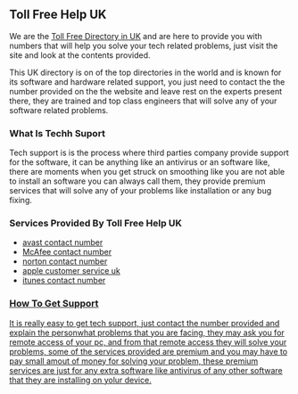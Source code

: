 ## Toll Free Help UK

We are the  [Toll Free Directory in UK](https://tollfree-help.co.uk/) and are here to provide you with numbers that will help you solve your tech related problems, just visit the site and look at the contents provided.

This UK directory is on of the top directories in the world and is known for its software and hardware related support, you just need to contact the the number provided on the the website and leave rest on the experts present there, they are trained and top class engineers that will solve any of your software related problems.


### What Is Techh Suport

Tech support is is the process where third parties company provide support for the software, it can be anything like an antivirus or an software like, there are moments when you get struck on smoothing like you are not able to install an software you can always call them, they provide premium services that will solve any of your problems like installation or any bug fixing.   

### Services Provided By Toll Free Help UK

<ul>
<li><a href="https://tollfree-help.co.uk/avast-phone-number/">avast contact number</a></li>
<li><a href="https://tollfree-help.co.uk/mcafee-contact-number/">McAfee contact number</a></li>
<li><a href="https://tollfree-help.co.uk/norton-customer-service-number/">norton contact number</li>
<li>apple customer service uk</li>
<li>itunes contact number</li>
</ul>

### How To Get Support

It is really easy to get tech support, just contact the number provided and explain the personwhat problems that you are facing, they may ask you for remote access of your pc, and from that remote access they will solve your problems, some of the services provided are premium and you may have to pay small amout of money for solving your problem, these premium services are just for any extra software like antivirus of any other software that they are installing on yolur device.

### 

